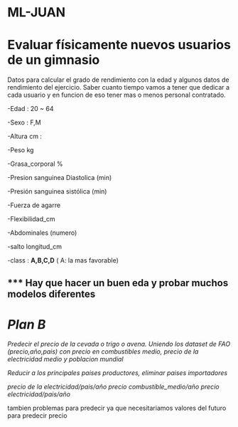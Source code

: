 # ML-JUAN
# Evaluar físicamente nuevos usuarios de un gimnasio

Datos para calcular el grado de rendimiento con la edad y algunos datos de rendimiento del ejercicio. Saber cuanto tiempo vamos a tener que dedicar a cada usuario y en funcion de eso tener mas o menos personal contratado.


-Edad : 20 ~ 64

-Sexo : F,M

-Altura cm :

-Peso kg

-Grasa_corporal %

-Presion sanguinea Diastolica (min)

-Presión sanguinea sistólica (min)

-Fuerza de agarre

-Flexibilidad_cm

-Abdominales (numero)

-salto longitud_cm

-class : **A,B,C,D** ( A: la mas favorable) 


*** Hay que hacer un buen eda y probar muchos modelos diferentes
----------


# *Plan B*

*Predecir el precio de la cevada o trigo o avena. Uniendo los dataset de FAO (precio,año,pais) con precio en combustibles medio, precio de la electricidad medio y poblacion mundial*

*Reducir a los principales paises productores, eliminar paises importadores*

*precio de la electricidad/pais/año*
*precio combustible_medio/año*
*precio electricidad/pais/año*


tambien problemas para predecir ya que necesitariamos valores del futuro para predecir precio
